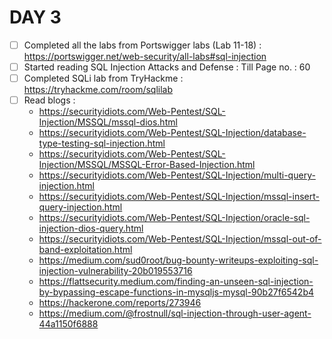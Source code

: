 # DAY 3
* [ ] Completed all the labs from Portswigger labs (Lab 11-18) : https://portswigger.net/web-security/all-labs#sql-injection 
* [ ] Started reading SQL Injection Attacks and Defense : Till Page no. : 60
* [ ] Completed SQLi lab from TryHackme : https://tryhackme.com/room/sqlilab
* [ ] Read blogs : 
  *  https://securityidiots.com/Web-Pentest/SQL-Injection/MSSQL/mssql-dios.html
  *  https://securityidiots.com/Web-Pentest/SQL-Injection/database-type-testing-sql-injection.html
  *  https://securityidiots.com/Web-Pentest/SQL-Injection/MSSQL/MSSQL-Error-Based-Injection.html
  *  https://securityidiots.com/Web-Pentest/SQL-Injection/multi-query-injection.html
  *  https://securityidiots.com/Web-Pentest/SQL-Injection/mssql-insert-query-injection.html
  *  https://securityidiots.com/Web-Pentest/SQL-Injection/oracle-sql-injection-dios-query.html
  *  https://securityidiots.com/Web-Pentest/SQL-Injection/mssql-out-of-band-exploitation.html
  *  https://medium.com/sud0root/bug-bounty-writeups-exploiting-sql-injection-vulnerability-20b019553716
  *  https://flattsecurity.medium.com/finding-an-unseen-sql-injection-by-bypassing-escape-functions-in-mysqljs-mysql-90b27f6542b4
  *  https://hackerone.com/reports/273946
  *  https://medium.com/@frostnull/sql-injection-through-user-agent-44a1150f6888
